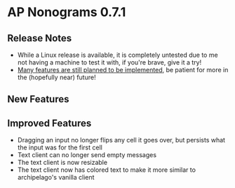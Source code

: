 # AP Nonograms 0.7.1
## Release Notes
- While a Linux release is available, it is completely untested due to me not having a machine to test it with, if you're brave, give it a try!
- [Many features are still planned to be implemented](https://github.com/CommandTM/ap-nonograms?tab=readme-ov-file#roadmap), be patient for more in the (hopefully near) future!

## New Features

## Improved Features
- Dragging an input no longer flips any cell it goes over, but persists what the input was for the first cell
- Text client can no longer send empty messages
- The text client is now resizable
- The text client now has colored text to make it more similar to archipelago's vanilla client